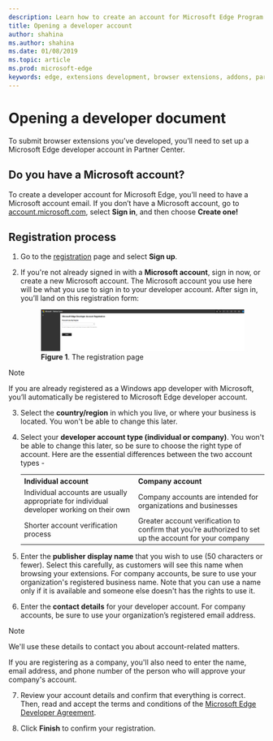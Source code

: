 ```yaml
---
description: Learn how to create an account for Microsoft Edge Program to Partner center.
title: Opening a developer account
author: shahina
ms.author: shahina
ms.date: 01/08/2019
ms.topic: article
ms.prod: microsoft-edge
keywords: edge, extensions development, browser extensions, addons, partner center, developer
---
```


# Opening a developer document

To submit browser extensions you’ve developed, you’ll need to set up a Microsoft Edge developer account in Partner Center.

## Do you have a Microsoft account?

To create a developer account for Microsoft Edge, you’ll need to have a Microsoft account email. If you don’t have a Microsoft account, go to [account.microsoft.com], select **Sign in**, and then choose **Create one!**

## Registration process

1. Go to the [registration][Partner Center URL] page and select **Sign up**.
2. If you're not already signed in with a **Microsoft account**, sign in now, or create a new Microsoft account. The Microsoft account you use here will be what you use to sign in to your developer account.
After sign in, you’ll land on this registration form:  

   <figure>
       <img src="../media/img1.png"
            alt="The registration page"/>
       <figcaption>
         <b>Figure 1</b>. The registration page
       </figcaption>
    </figure>

> [!Note]
> If you are already registered as a Windows app developer with Microsoft, you’ll automatically be registered to Microsoft Edge developer account.  
  
3. Select the **country/region** in which you live, or where your business is located. You won't be able to change this later.
1. Select your **developer account type (individual or company)**. You won't be able to change this later, so be sure to choose the right type of account.
Here are the essential differences between the two account types -  

   <table style="width:100%">
      <tr>
        <th><b>Individual account</b></th>
        <th><b>Company account</b></th>
      </tr>
      <tr>
        <td>Individual accounts are usually appropriate for individual developer working on their own</td>
        <td>Company accounts are intended for organizations and businesses</td>
      </tr>
      <tr>
        <td>Shorter account verification process</td>
        <td>Greater account verification to confirm that you’re authorized to set up the account for your company</td>
      </tr>
    </table>

1. Enter the **publisher display name** that you wish to use (50 characters or fewer). Select this carefully, as customers will see this name when browsing your extensions. For company accounts, be sure to use your organization's registered business name. Note that you can use a name only if it is available and someone else doesn't has the rights to use it.

1. Enter the **contact details** for your developer account. For company accounts, be sure to use your organization’s registered email address.

> [!Note]
> We'll use these details to contact you about account-related matters.  

If you are registering as a company, you'll also need to enter the name, email address, and phone number of the person who will approve your company's account.

7. Review your account details and confirm that everything is correct. Then, read and accept the terms and conditions of the [Microsoft Edge Developer Agreement].

8. Click **Finish** to confirm your registration.

[account.microsoft.com]: https://account.microsoft.com/account/Account?refd=support.microsoft.com&ru=https%3A%2F%2Faccount.microsoft.com%2F%3Frefd%3Dsupport.microsoft.com&destrt=home-index

[Partner Center URL]: https://go.microsoft.com/fwlink/?linkid=2099798

[Microsoft Edge Developer Agreement]: https://docs.microsoft.com/en-us/legal/windows/agreements/app-developer-agreement
